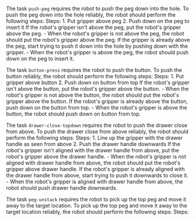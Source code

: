 

The task `push-peg` requires the robot to push the peg down into the hole.
To push the peg down into the hole reliably, the robot should perform the following steps:
    Steps:  1. Put gripper above peg  2. Push down on the peg to insert it
    If the robot's gripper isn't above the peg, put the robot's gripper above the peg.
    - When the robot's gripper is not above the peg, the robot should put the robot's gripper above the peg.
    If the gripper is already above the peg, start trying to push it down into the hole by pushing down with the gripper.
    - When the robot's gripper is above the peg, the robot should push down on the peg to insert it.

The task `button-press` requires the robot to push the button.
To push the button reliably, the robot should perform the following steps:
    Steps:  1. Put gripper above button  2. Push down on button from top
    If the robot's gripper isn't above the button, put the robot's gripper above the button.
    - When the robot's gripper is not above the button, the robot should put the robot's gripper above the button.
    If the robot's gripper is already above the button, push down on the button from top.
    - When the robot's gripper is above the button, the robot should push down on button from top.

The task `drawer-close-topdown` requires the robot to push the drawer close from above.
To push the drawer close from above reliably, the robot should perform the following steps:
    Steps:  1. Line up the gripper with the drawer handle as seen from above  2. Push the drawer handle downwards
    If the robot's gripper isn't aligned with the drawer handle from above, put the robot's gripper above the drawer handle.
    - When the robot's gripper is not aligned with drawer handle from above, the robot should put the robot's gripper above drawer handle.
    If the robot's gripper is already aligned with the drawer handle from above, start trying to push it downwards to close it.
    - When the robot's gripper is aligned with drawer handle from above, the robot should push drawer handle downwards.

The task `peg-unstack` requires the robot to pick up the top peg and move it away to the target location.
To pick up the top peg and move it away to the target location reliably, the robot should perform the following steps:
    Steps:  